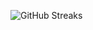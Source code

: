 ![GitHub Streaks](https://github-streaks-mqc9.onrender.com/streak/happilli/image?theme=midnight&cache_bust=1743334737&lang=ja)

